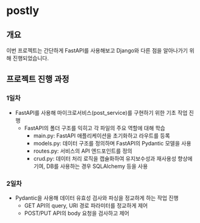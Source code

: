 # postly

## 개요

이번 프로젝트는 간단하게 FastAPI를 사용해보고 Django와 다른 점을 알아나가기 위해 진행되었습니다.

## 프로젝트 진행 과정

### 1일차

- FastAPI를 사용해 마이크로서비스(post_service)를 구현하기 위한 기초 작업 진행
  - FastAPI의 폴더 구조를 익히고 각 파일의 주요 역할에 대해 학습
    - main.py: FastAPI 애플리케이션을 초기화하고 라우트를 등록
    - models.py: 데이터 구조를 정의하며 FastAPI의 Pydantic 모델을 사용
    - routes.py: 서비스의 API 엔드포인트를 정의
    - crud.py: 데이터 처리 로직을 캡슐화하여 유지보수성과 재사용성 향상에 기여, DB를 사용하는 경우 SQLAlchemy 등을 사용

### 2일차

- Pydantic을 사용해 데이터 유효성 검사와 파싱을 정교하게 하는 작업 진행
  - GET API의 query, URI 경로 파라미터를 정교하게 제어
  - POST/PUT API의 body 요청을 검사하고 제어
